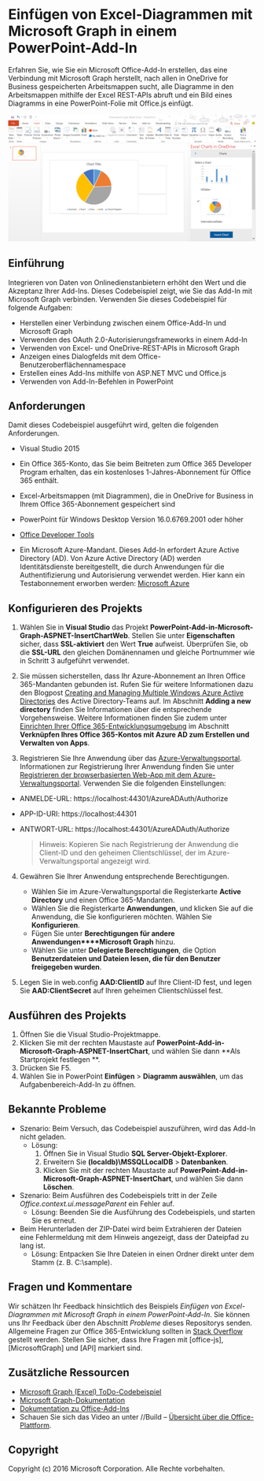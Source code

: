 # Einfügen von Excel-Diagrammen mit Microsoft Graph in einem PowerPoint-Add-In 

Erfahren Sie, wie Sie ein Microsoft Office-Add-In erstellen, das eine Verbindung mit Microsoft Graph herstellt, nach allen in OneDrive for Business gespeicherten Arbeitsmappen sucht, alle Diagramme in den Arbeitsmappen mithilfe der Excel REST-APIs abruft und ein Bild eines Diagramms in eine PowerPoint-Folie mit Office.js einfügt.

![Einfügen von Excel-Diagrammen mit Microsoft Graph in einem PowerPoint-Add-In – Beispiel](../images/InsertChart.png)

## Einführung

Integrieren von Daten von Onlinedienstanbietern erhöht den Wert und die Akzeptanz Ihrer Add-Ins. Dieses Codebeispiel zeigt, wie Sie das Add-In mit Microsoft Graph verbinden. Verwenden Sie dieses Codebeispiel für folgende Aufgaben:

* Herstellen einer Verbindung zwischen einem Office-Add-In und Microsoft Graph
* Verwenden des OAuth 2.0-Autorisierungsframeworks in einem Add-In
* Verwenden von Excel- und OneDrive-REST-APIs in Microsoft Graph
* Anzeigen eines Dialogfelds mit dem Office-Benutzeroberflächennamespace
* Erstellen eines Add-Ins mithilfe von ASP.NET MVC und Office.js 
* Verwenden von Add-In-Befehlen in PowerPoint


## Anforderungen
Damit dieses Codebeispiel ausgeführt wird, gelten die folgenden Anforderungen.

* Visual Studio 2015

* Ein Office 365-Konto, das Sie beim Beitreten zum <a herf="https://aka.ms/devprogramsignup">Office 365 Developer Program</a> erhalten, das ein kostenloses 1-Jahres-Abonnement für Office 365 enthält.

* Excel-Arbeitsmappen (mit Diagrammen), die in OneDrive for Business in Ihrem Office 365-Abonnement gespeichert sind

* PowerPoint für Windows Desktop Version 16.0.6769.2001 oder höher
* [Office Developer Tools](https://www.visualstudio.com/en-us/features/office-tools-vs.aspx)

* Ein Microsoft Azure-Mandant. Dieses Add-In erfordert Azure Active Directory (AD). Von Azure Active Directory (AD) werden Identitätsdienste bereitgestellt, die durch Anwendungen für die Authentifizierung und Autorisierung verwendet werden. Hier kann ein Testabonnement erworben werden: [Microsoft Azure](https://account.windowsazure.com/SignUp)

## Konfigurieren des Projekts

1. Wählen Sie in **Visual Studio** das Projekt **PowerPoint-Add-in-Microsoft-Graph-ASPNET-InsertChartWeb**. Stellen Sie unter **Eigenschaften** sicher, dass **SSL-aktiviert** den Wert **True** aufweist. Überprüfen Sie, ob die **SSL-URL** den gleichen Domänennamen und gleiche Portnummer wie in Schritt 3 aufgeführt verwendet.
 
2. Sie müssen sicherstellen, dass Ihr Azure-Abonnement an Ihren Office 365-Mandanten gebunden ist. Rufen Sie für weitere Informationen dazu den Blogpost [Creating and Managing Multiple Windows Azure Active Directories](http://blogs.technet.com/b/ad/archive/2013/11/08/creating-and-managing-multiple-windows-azure-active-directories.aspx) des Active Directory-Teams auf. Im Abschnitt **Adding a new directory** finden Sie Informationen über die entsprechende Vorgehensweise. Weitere Informationen finden Sie zudem unter [Einrichten Ihrer Office 365-Entwicklungsumgebung](https://msdn.microsoft.com/office/office365/howto/setup-development-environment#bk_CreateAzureSubscription) im Abschnitt **Verknüpfen Ihres Office 365-Kontos mit Azure AD zum Erstellen und Verwalten von Apps**.

3. Registrieren Sie Ihre Anwendung über das [Azure-Verwaltungsportal](https://manage.windowsazure.com). Informationen zur Registrierung Ihrer Anwendung finden Sie unter [Registrieren der browserbasierten Web-App mit dem Azure-Verwaltungsportal](https://msdn.microsoft.com/office/office365/HowTo/add-common-consent-manually#bk_RegisterWebApp). Verwenden Sie die folgenden Einstellungen:

 - ANMELDE-URL: https://localhost:44301/AzureADAuth/Authorize 
 - APP-ID-URI: https://localhost:44301
 - ANTWORT-URL: https://localhost:44301/AzureADAuth/Authorize	

	> Hinweis: Kopieren Sie nach Registrierung der Anwendung die Client-ID und den geheimen Clientschlüssel, der im Azure-Verwaltungsportal angezeigt wird.
	 
4. Gewähren Sie Ihrer Anwendung entsprechende Berechtigungen.
	*  Wählen Sie im Azure-Verwaltungsportal die Registerkarte **Active Directory** und einen Office 365-Mandanten.
	*  Wählen Sie die Registerkarte **Anwendungen**, und klicken Sie auf die Anwendung, die Sie konfigurieren möchten. Wählen Sie **Konfigurieren**.
	*  Fügen Sie unter **Berechtigungen für andere Anwendungen****Microsoft Graph** hinzu.
	*  Wählen Sie unter **Delegierte Berechtigungen**, die Option **Benutzerdateien und Dateien lesen, die für den Benutzer freigegeben wurden**.

5.  Legen Sie in web.config **AAD:ClientID** auf Ihre Client-ID fest, und legen Sie **AAD:ClientSecret** auf Ihren geheimen Clientschlüssel fest. 

## Ausführen des Projekts
1. Öffnen Sie die Visual Studio-Projektmappe. 
2. Klicken Sie mit der rechten Maustaste auf **PowerPoint-Add-in-Microsoft-Graph-ASPNET-InsertChart**, und wählen Sie dann **Als Startprojekt festlegen **.
2. Drücken Sie F5. 
3. Wählen Sie in PowerPoint **Einfügen** > **Diagramm auswählen**, um das Aufgabenbereich-Add-In zu öffnen.

## Bekannte Probleme

* Szenario: Beim Versuch, das Codebeispiel auszuführen, wird das Add-In nicht geladen.
	* Lösung: 
		1. Öffnen Sie in Visual Studio **SQL Server-Objekt-Explorer**.
		2. Erweitern Sie **(localdb)\MSSQLLocalDB** > **Datenbanken**.
		3. Klicken Sie mit der rechten Maustaste auf **PowerPoint-Add-in-Microsoft-Graph-ASPNET-InsertChart**, und wählen Sie dann **Löschen**. 
* Szenario: Beim Ausführen des Codebeispiels tritt in der Zeile *Office.context.ui.messageParent* ein Fehler auf.	
	* Lösung: Beenden Sie die Ausführung des Codebeispiels, und starten Sie es erneut. 
* Beim Herunterladen der ZIP-Datei wird beim Extrahieren der Dateien eine Fehlermeldung mit dem Hinweis angezeigt, dass der Dateipfad zu lang ist.
	* Lösung: Entpacken Sie Ihre Dateien in einen Ordner direkt unter dem Stamm (z. B. C:\sample).

## Fragen und Kommentare
Wir schätzen Ihr Feedback hinsichtlich des Beispiels *Einfügen von Excel-Diagrammen mit Microsoft Graph in einem PowerPoint-Add-In*. Sie können uns Ihr Feedback über den Abschnitt *Probleme* dieses Repositorys senden. Allgemeine Fragen zur Office 365-Entwicklung sollten in [Stack Overflow](http://stackoverflow.com/questions/tagged/Office365+API) gestellt werden. Stellen Sie sicher, dass Ihre Fragen mit [office-js], [MicrosoftGraph] und [API] markiert sind.

## Zusätzliche Ressourcen

* [Microsoft Graph (Excel) ToDo-Codebeispiel](https://github.com/OfficeDev/Microsoft-Graph-ASPNET-ExcelREST-ToDo)
* [Microsoft Graph-Dokumentation](https://graph.microsoft.io/en-us/docs)
* [Dokumentation zu Office-Add-Ins](https://dev.office.com/docs/add-ins/overview/office-add-ins)
* Schauen Sie sich das Video an unter //Build – [Übersicht über die Office-Plattform](https://channel9.msdn.com/Events/Build/2016/B872 "Übersicht über die Office-Plattform").

## Copyright
Copyright (c) 2016 Microsoft Corporation. Alle Rechte vorbehalten.


